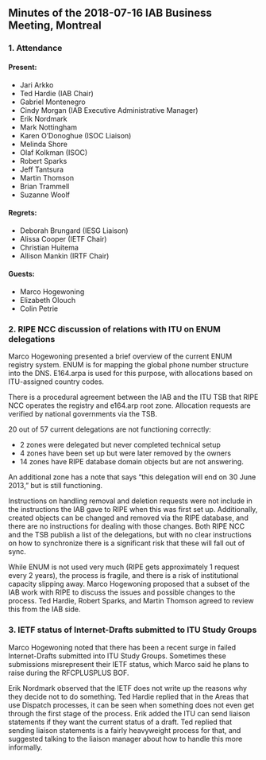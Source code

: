 
Minutes of the 2018-07-16 IAB Business Meeting, Montreal
--------------------------------------------------------


### 1. Attendance


#### Present:


* Jari Arkko
* Ted Hardie (IAB Chair)
* Gabriel Montenegro
* Cindy Morgan (IAB Executive Administrative Manager)
* Erik Nordmark
* Mark Nottingham
* Karen O’Donoghue (ISOC Liaison)
* Melinda Shore
* Olaf Kolkman (ISOC)
* Robert Sparks
* Jeff Tantsura
* Martin Thomson
* Brian Trammell
* Suzanne Woolf


#### Regrets:


* Deborah Brungard (IESG Liaison)
* Alissa Cooper (IETF Chair)
* Christian Huitema
* Allison Mankin (IRTF Chair)


#### Guests:


* Marco Hogewoning
* Elizabeth Olouch
* Colin Petrie


### 2. RIPE NCC discussion of relations with ITU on ENUM delegations


Marco Hogewoning presented a brief overview of the current ENUM registry system. ENUM is for mapping the global phone number structure into the DNS. E164.arpa is used for this purpose, with allocations based on ITU-assigned country codes.


There is a procedural agreement between the IAB and the ITU TSB that RIPE NCC operates the registry and e164.arp root zone. Allocation requests are verified by national governments via the TSB.


20 out of 57 current delegations are not functioning correctly:


* 2 zones were delegated but never completed technical setup
* 4 zones have been set up but were later removed by the owners
* 14 zones have RIPE database domain objects but are not answering.


An additional zone has a note that says “this delegation will end on 30 June 2013,” but is still functioning.


Instructions on handling removal and deletion requests were not include in the instructions the IAB gave to RIPE when this was first set up. Additionally, created objects can be changed and removed via the RIPE database, and there are no instructions for dealing with those changes. Both RIPE NCC and the TSB publish a list of the delegations, but with no clear instructions on how to synchronize there is a significant risk that these will fall out of sync.


While ENUM is not used very much (RIPE gets approximately 1 request every 2 years), the process is fragile, and there is a risk of institutional capacity slipping away. Marco Hogewoning proposed that a subset of the IAB work with RIPE to discuss the issues and possible changes to the process. Ted Hardie, Robert Sparks, and Martin Thomson agreed to review this from the IAB side.


### 3. IETF status of Internet-Drafts submitted to ITU Study Groups


Marco Hogewoning noted that there has been a recent surge in failed Internet-Drafts submitted into ITU Study Groups. Sometimes these submissions misrepresent their IETF status, which Marco said he plans to raise during the RFCPLUSPLUS BOF.


Erik Nordmark observed that the IETF does not write up the reasons why they decide not to do something. Ted Hardie replied that in the Areas that use Dispatch processes, it can be seen when something does not even get through the first stage of the process. Erik added the ITU can send liaison statements if they want the current status of a draft. Ted replied that sending liaison statements is a fairly heavyweight process for that, and suggested talking to the liaison manager about how to handle this more informally.


